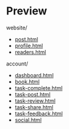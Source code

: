# Preview

website/
- [post.html](https://zorenko.github.io/chitka/website/post.html)
- [profile.html](https://zorenko.github.io/chitka/website/profile.html)
- [readers.html](https://zorenko.github.io/chitka/website/readers.html)

account/
- [dashboard.html](https://zorenko.github.io/chitka/account/dashboard.html)
- [book.html](https://zorenko.github.io/chitka/account/book.html)
- [task-complete.html](https://zorenko.github.io/chitka/account/task-complete.html)
- [task-post.html](https://zorenko.github.io/chitka/account/task-post.html)
- [task-review.html](https://zorenko.github.io/chitka/account/task-review.html)
- [task-share.html](https://zorenko.github.io/chitka/account/task-share.html)
- [task-feedback.html](https://zorenko.github.io/chitka/account/task-feedback.html)
- [social.html](https://zorenko.github.io/chitka/account/social.html)
